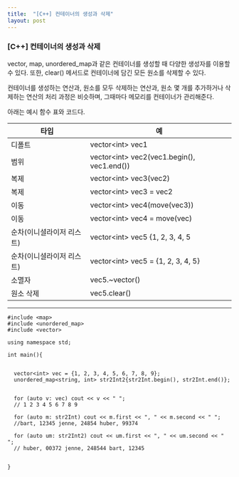 ```yaml
---
title:  "[C++] 컨테이너의 생성과 삭제"
layout: post
---
```



### [C++] 컨테이너의 생성과 삭제

vector, map, unordered_map과 같은 컨테이너를 생성할 때 다양한 생성자를 이용할 수 있다. 또한, clear() 메서드로 컨테이너에 담긴 모든 원소를 삭제할 수 있다.


컨테이너를 생성하는 연산과, 원소를 모두 삭제하는 연산과, 원소 몇 개를 추가하거나 삭제하는 연산의 처리 과정은 비슷하며, 그때마다 메모리를 컨테이너가 관리해준다.

아래는 예시 함수 표와 코드다.

|타입|예|
|------|---|
|디폴트|vector<int\> vec1|
|범위|vector<int\> vec2(vec1.begin(), vec1.end())|
|복제|vector<int\> vec3(vec2)|
|복제|vector<int\> vec3 = vec2|
|이동|vector<int\> vec4(move(vec3))|
|이동|vector<int\> vec4 = move(vec)|
|순차(이니셜라이저 리스트)|vector<int\> vec5 {1, 2, 3, 4, 5||
|순차(이니셜라이저 리스트)|vector<int\> vec5 = {1, 2, 3, 4, 5}|
|소멸자|vec5.~vector()|
|원소 삭제|vec5.clear()|

---

```
#include <map>
#include <unordered_map>
#include <vector>

using namespace std;

int main(){


  vector<int> vec = {1, 2, 3, 4, 5, 6, 7, 8, 9};
  unordered_map<string, int> str2Int2{str2Int.begin(), str2Int.end()};
  
  
  for (auto v: vec) cout << v << " ";
  // 1 2 3 4 5 6 7 8 9
  
  for (auto m: str2Int) cout << m.first << ", " << m.second << " ";
  //bart, 12345 jenne, 24854 huber, 99374
  
  for (auto um: str2Int2) cout << um.first << ", " << um.second << " ";
  // huber, 00372 jenne, 248544 bart, 12345
  
 
}



```




